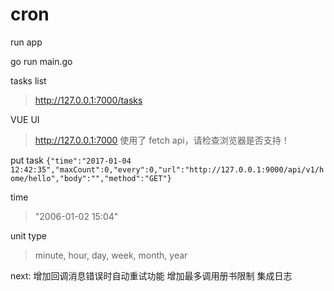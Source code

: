 # cron

run app

go run main.go

tasks list
>http://127.0.0.1:7000/tasks

VUE UI
>http://127.0.0.1:7000
使用了 fetch api，请检查浏览器是否支持！

put task
`{"time":"2017-01-04 12:42:35","maxCount":0,"every":0,"url":"http://127.0.0.1:9000/api/v1/home/hello","body":"","method":"GET"}`

time
>"2006-01-02 15:04"

unit type
>minute, hour, day, week, month, year


next:
  增加回调消息错误时自动重试功能
  增加最多调用册书限制
  集成日志

